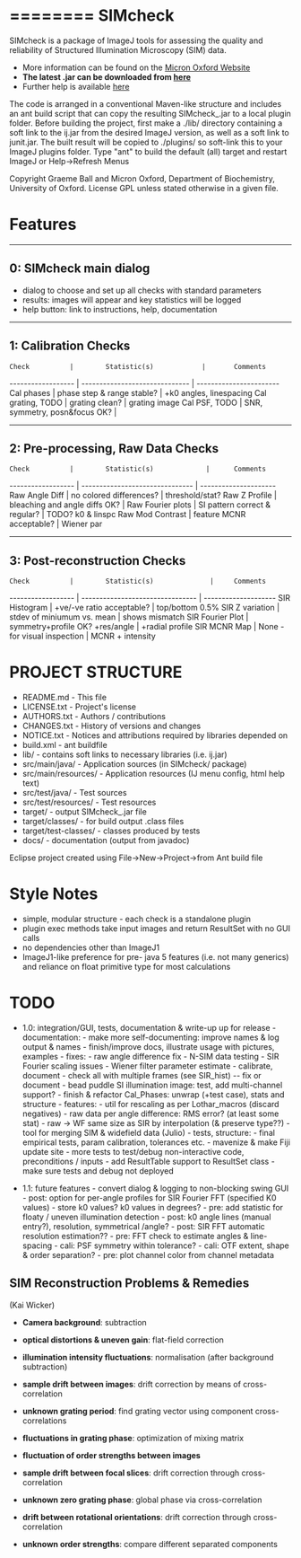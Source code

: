 ========
SIMcheck
========

SIMcheck is a package of ImageJ tools for assessing the quality and
reliability of Structured Illumination Microscopy (SIM) data.

* More information can be found on the 
[Micron Oxford Website](http://www.micron.ox.ac.uk/software/SIMCheck.shtml)
* **The latest .jar can be downloaded from
[here](http://www.micron.ox.ac.uk/microngroup/software/SIMcheck_.jar)**
* Further help is available
[here](http://www.micron.ox.ac.uk/microngroup/software/SIMcheck.html)

The code is arranged in a conventional Maven-like structure and includes
an ant build script that can copy the resulting SIMcheck_.jar to a local
plugin folder. Before building the project, first make a ./lib/ directory 
containing a soft link to the ij.jar from the desired ImageJ version,
as well as a soft link to junit.jar. The built result will be copied
to ./plugins/ so soft-link this to your ImageJ plugins folder. Type "ant"
to build the default (all) target and restart ImageJ or Help->Refresh Menus

Copyright Graeme Ball and Micron Oxford, Department of Biochemistry, 
University of Oxford. License GPL unless stated otherwise in a given file.


Features
========

-----------------------
0: SIMcheck main dialog
-----------------------

- dialog to choose and set up all checks with standard parameters
- results: images will appear and key statistics will be logged
- help button: link to instructions, help, documentation

---------------------
1: Calibration Checks
---------------------

    Check          |        Statistic(s)            |       Comments
------------------ | ------------------------------ | -----------------------
 Cal phases        | phase step & range stable?     | +k0 angles, linespacing
 Cal grating, TODO | grating clean?                 |  grating image
 Cal PSF, TODO     | SNR, symmetry, posn&focus OK?  | 

----------------------------------
2: Pre-processing, Raw Data Checks
----------------------------------

    Check          |        Statistic(s)             |      Comments
------------------ | ------------------------------- | ---------------------
 Raw Angle Diff    |  no colored differences?        |    threshold/stat?
 Raw Z Profile     |  bleaching and angle diffs OK?  | 
 Raw Fourier plots |  SI pattern correct & regular?  |    TODO? k0 & linspc
 Raw Mod Contrast  |  feature MCNR acceptable?       |    Wiener par

-----------------------------
3: Post-reconstruction Checks
-----------------------------

    Check          |        Statistic(s)              |     Comments
------------------ | -------------------------------- | --------------------
 SIR Histogram     |  +ve/-ve ratio acceptable?       | top/bottom 0.5%
 SIR Z variation   |  stdev of miniumum vs. mean      | shows mismatch
 SIR Fourier Plot  |  symmetry+profile OK? +res/angle | +radial profile
 SIR MCNR Map      |  None - for visual inspection    | MCNR + intensity


PROJECT STRUCTURE
=================

- README.md - This file
- LICENSE.txt - Project's license
- AUTHORS.txt  - Authors / contributions
- CHANGES.txt  - History of versions and changes
- NOTICE.txt  - Notices and attributions required by libraries depended on
- build.xml - ant buildfile
- lib/ - contains soft links to necessary libraries (i.e. ij.jar)
- src/main/java/ - Application sources (in SIMcheck/ package)
- src/main/resources/ - Application resources (IJ menu config, html help text)
- src/test/java/ - Test sources
- src/test/resources/ - Test resources
- target/ - output SIMcheck_.jar file
- target/classes/ - for build output .class files
- target/test-classes/ - classes produced by tests
- docs/ - documentation (output from javadoc)

Eclipse project created using File->New->Project->from Ant build file


Style Notes
===========

* simple, modular structure - each check is a standalone plugin
* plugin exec methods take input images and return ResultSet with no GUI calls
* no dependencies other than ImageJ1
* ImageJ1-like preference for pre- java 5 features (i.e. not many generics)
  and reliance on float primitive type for most calculations


TODO
====

* 1.0: integration/GUI, tests, documentation & write-up up for release
      - documentation: 
        - make more self-documenting: improve names & log output & names
        - finish/improve docs, illustrate usage with pictures, examples
      - fixes:
        - raw angle difference fix
        - N-SIM data testing
        - SIR Fourier scaling issues
        - Wiener filter parameter estimate - calibrate, document
        - check all with multiple frames (see SIR_hist) -- fix or document
        - bead puddle SI illumination image: test, add multi-channel support?
        - finish & refactor Cal_Phases: unwrap (+test case), stats and structure
      - features:
        - util for rescaling as per Lothar_macros (discard negatives)
        - raw data per angle difference: RMS error? (at least some stat)
        - raw -> WF same size as SIR by interpolation (& preserve type??)
        - tool for merging SIM & widefield data (Julio)
      - tests, structure:
        - final empirical tests, param calibration, tolerances etc.
        - mavenize & make Fiji update site
        - more tests to test/debug non-interactive code, preconditions / inputs
        - add ResultTable support to ResultSet class
        - make sure tests and debug not deployed

* 1.1: future features
      - convert dialog & logging to non-blocking swing GUI
      - post: option for per-angle profiles for SIR Fourier FFT (specified K0 values)
        - store k0 values? k0 values in degrees?
      - pre: add statistic for floaty / uneven illumination detection
      - post: k0 angle lines (manual entry?), resolution, symmetrical /angle?
      - post: SIR FFT automatic resolution estimation??
      - pre: FFT check to estimate angles & line-spacing
      - cali: PSF symmetry within tolerance?
      - cali: OTF extent, shape & order separation?
      - pre: plot channel color from channel metadata


SIM Reconstruction Problems & Remedies 
--------------------------------------
(Kai Wicker)

- **Camera background**: subtraction

- **optical distortions & uneven gain**: flat-field correction

- **illumination intensity fluctuations**: normalisation (after background subtraction)

- **sample drift between images**: drift correction by means of cross-correlation

- **unknown grating period**: find grating vector using component cross-correlations

- **fluctuations in grating phase**: optimization of mixing matrix

- **fluctuation of order strengths between images**

- **sample drift between focal slices**: drift correction through cross-correlation

- **unknown zero grating phase**: global phase via cross-correlation

- **drift between rotational orientations**: drift correction through cross-correlation

- **unknown order strengths**: compare different separated components
